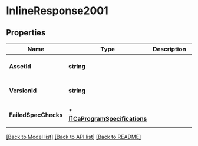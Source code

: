# InlineResponse2001

## Properties
Name | Type | Description | Notes
------------ | ------------- | ------------- | -------------
**AssetId** | **string** |  | [optional] [default to null]
**VersionId** | **string** |  | [optional] [default to null]
**FailedSpecChecks** | [***[]CaProgramSpecifications**](array.md) |  | [optional] [default to null]

[[Back to Model list]](../README.md#documentation-for-models) [[Back to API list]](../README.md#documentation-for-api-endpoints) [[Back to README]](../README.md)

